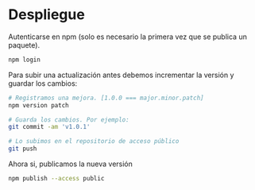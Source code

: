 # Despliegue

Autenticarse en npm (solo es necesario la primera vez que se publica un paquete).

```bash
npm login
```

Para subir una actualización antes debemos incrementar la versión y guardar los cambios:

```bash
# Registramos una mejora. [1.0.0 === major.minor.patch]
npm version patch

# Guarda los cambios. Por ejemplo:
git commit -am 'v1.0.1'

# Lo subimos en el repositorio de acceso público
git push
```

Ahora si, publicamos la nueva versión

```bash
npm publish --access public
```
